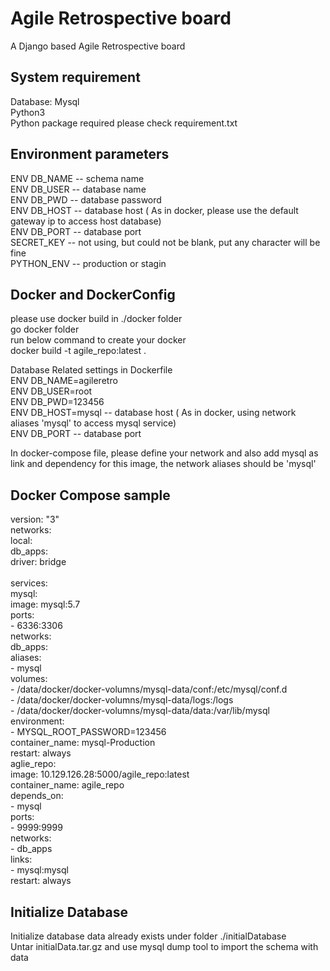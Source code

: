 # Agile Retrospective board
A Django based Agile Retrospective board

## System requirement
Database: Mysql<br/>
Python3<br/>
Python package required please check requirement.txt

## Environment parameters
ENV DB_NAME -- schema name<br/>
ENV DB_USER -- database name<br/>
ENV DB_PWD -- database password<br/>
ENV DB_HOST -- database host ( As in docker, please use the default gateway ip to access host database)<br/>
ENV DB_PORT -- database port<br/>
SECRET_KEY -- not using, but could not be blank, put any character will be fine<br/>
PYTHON_ENV -- production or stagin<br/>

## Docker and DockerConfig
please use docker build in ./docker folder<br/>
go docker folder<br/>
run below command to create your docker<br/>
docker build -t agile_repo:latest .

Database Related settings in Dockerfile<br/>
ENV DB_NAME=agileretro<br/>
ENV DB_USER=root<br/>
ENV DB_PWD=123456<br/>
ENV DB_HOST=mysql  -- database host ( As in docker, using network aliases 'mysql' to access mysql service)<br/>
ENV DB_PORT -- database port<br/>

In docker-compose file, please define your network and also add mysql as link and dependency for this image, the network aliases should be 'mysql'

## Docker Compose sample
version: "3"<br/>
networks:<br/>
  local:<br/>
  db_apps:<br/>
    driver: bridge<br/>
<br/>
services:<br/>
  mysql:<br/>
    image: mysql:5.7<br/>
    ports:<br/>
      - 6336:3306<br/>
    networks:<br/>
      db_apps:<br/>
        aliases:<br/>
          - mysql<br/>
    volumes:<br/>
      - /data/docker/docker-volumns/mysql-data/conf:/etc/mysql/conf.d<br/>
      - /data/docker/docker-volumns/mysql-data/logs:/logs<br/>
      - /data/docker/docker-volumns/mysql-data/data:/var/lib/mysql<br/>
    environment:<br/>
      - MYSQL_ROOT_PASSWORD=123456<br/>
    container_name: mysql-Production<br/>
    restart: always<br/>
  aglie_repo:<br/>
    image: 10.129.126.28:5000/agile_repo:latest<br/>
    container_name: agile_repo<br/>
    depends_on: <br/>
      - mysql <br/>
    ports:<br/>
      - 9999:9999<br/>
    networks:<br/>
      - db_apps<br/>
    links:<br/>
      - mysql:mysql<br/>
    restart: always<br/>

## Initialize Database
Initialize database data already exists under folder ./initialDatabase<br/>
Untar initialData.tar.gz and use mysql dump tool to import the schema with data